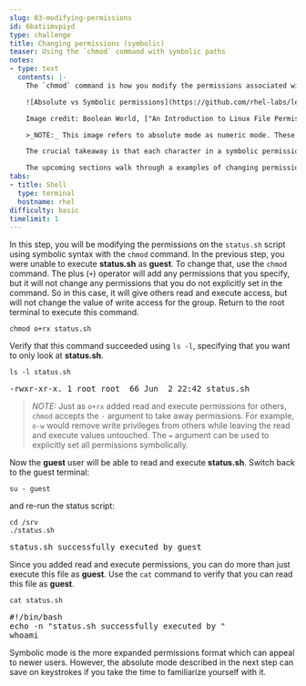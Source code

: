 ```yaml
---
slug: 03-modifying-permissions
id: 6batiimvpiyd
type: challenge
title: Changing permissions (symbolic)
teaser: Using the `chmod` command with symbolic paths
notes:
- type: text
  contents: |-
    The `chmod` command is how you modify the permissions associated with files and directories. The `chmod` command has two different ways to modify permissions: symbolic and absolute. Symbolic permissions have the same format as the access mode output of `ls -l`.  In this mode, you use the characters `r`, `w`, and `x` to set the read, write, and execute permissions. The other mode, absolute, instead uses a series of three numbers to correspond to the permissions for the owner, group, and others. These numbers are identical in meaning to the symbolic mode breakdown, they are just more compact and therefore quicker to type. Here is an example of how the two modes relate from Boolean World:

    ![Absolute vs Symbolic permissions](https://github.com/rhel-labs/learn-katacoda/raw/master/instruqt/file-permissions/assets/absVsSym.png)

    Image credit: Boolean World, ["An Introduction to Linux File Permissions"](https://www.booleanworld.com/introduction-linux-file-permissions/)

    >_NOTE:_ This image refers to absolute mode as numeric mode. These two terms are interchangeable and you will commonly see both.

    The crucial takeaway is that each character in a symbolic permission can be converted to a binary number, 1 if the user has that permission and 0 if the user does not. These three binary numbers become a single octal digit, and three such octal digits compose an absolute representation of the file's permissions.

    The upcoming sections walk through a examples of changing permissions using each of these two modes.
tabs:
- title: Shell
  type: terminal
  hostname: rhel
difficulty: basic
timelimit: 1
---
```

In this step, you will be modifying the permissions on the `status.sh` script using symbolic syntax with the `chmod` command. In the previous step, you were unable to execute __status.sh__ as __guest__. To change that, use the `chmod` command. The plus (`+`) operator will add any permissions that you specify, but it will not change any permissions that you do not explicitly set in the command. So in this case, it will give others read and execute access, but will not change the value of write access for the group. Return to the root terminal to execute this command.

```
chmod o+rx status.sh
```

Verify that this command succeeded using `ls -l`, specifying that you want to only look at __status.sh__.

```
ls -l status.sh
```

<pre class=file>
-rwxr-xr-x. 1 root root  66 Jun  2 22:42 status.sh
</pre>

>_NOTE:_ Just as `o+rx` added read and execute permissions for others, `chmod` accepts the `-` argument to take away permissions. For example, `o-w` would remove write privileges from others while leaving the read and execute values untouched. The `=` argument can be used to explicitly set all permissions symbolically.

Now the __guest__ user will be able to read and execute __status.sh__. Switch back to the guest terminal:

```
su - guest
```

and re-run the status script:

```
cd /srv
./status.sh
```

<pre class=file>
status.sh successfully executed by guest
</pre>

Since you added read and execute permissions, you can do more than just execute this file as __guest__. Use the `cat` command to verify that you can read this file as __guest__.

```
cat status.sh
```

<pre class=file>
#!/bin/bash
echo -n "status.sh successfully executed by "
whoami
</pre>

Symbolic mode is the more expanded permissions format which can appeal to newer users. However, the absolute mode described in the next step can save on keystrokes if you take the time to familiarize yourself with it.